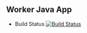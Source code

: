 ## Worker Java App

* Build Status
  [![Build Status](http://172.17.0.1:8080/buildStatus/icon?job=instavote%2Fworker-build)](http://172.17.0.1:8080/job/instavote/job/worker-build/)                     
 

